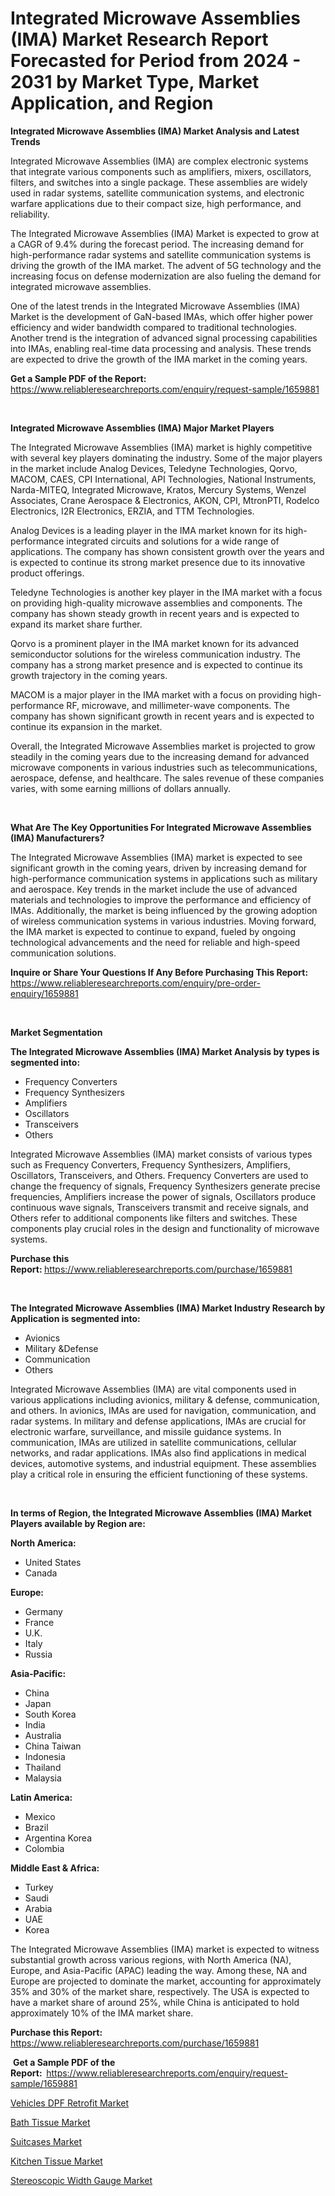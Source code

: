<p><h1>Integrated Microwave Assemblies (IMA) Market Research Report Forecasted for Period from 2024 -  2031 by Market Type, Market Application, and Region</h1></p><p><strong>Integrated Microwave Assemblies (IMA) Market Analysis and Latest Trends</strong></p>
<p><p>Integrated Microwave Assemblies (IMA) are complex electronic systems that integrate various components such as amplifiers, mixers, oscillators, filters, and switches into a single package. These assemblies are widely used in radar systems, satellite communication systems, and electronic warfare applications due to their compact size, high performance, and reliability.</p><p>The Integrated Microwave Assemblies (IMA) Market is expected to grow at a CAGR of 9.4% during the forecast period. The increasing demand for high-performance radar systems and satellite communication systems is driving the growth of the IMA market. The advent of 5G technology and the increasing focus on defense modernization are also fueling the demand for integrated microwave assemblies.</p><p>One of the latest trends in the Integrated Microwave Assemblies (IMA) Market is the development of GaN-based IMAs, which offer higher power efficiency and wider bandwidth compared to traditional technologies. Another trend is the integration of advanced signal processing capabilities into IMAs, enabling real-time data processing and analysis. These trends are expected to drive the growth of the IMA market in the coming years.</p></p>
<p><strong>Get a Sample PDF of the Report:&nbsp;</strong> <a href="https://www.reliableresearchreports.com/enquiry/request-sample/1659881">https://www.reliableresearchreports.com/enquiry/request-sample/1659881</a></p>
<p>&nbsp;</p>
<p><strong>Integrated Microwave Assemblies (IMA) Major Market Players</strong></p>
<p><p>The Integrated Microwave Assemblies (IMA) market is highly competitive with several key players dominating the industry. Some of the major players in the market include Analog Devices, Teledyne Technologies, Qorvo, MACOM, CAES, CPI International, API Technologies, National Instruments, Narda-MITEQ, Integrated Microwave, Kratos, Mercury Systems, Wenzel Associates, Crane Aerospace & Electronics, AKON, CPI, MtronPTI, Rodelco Electronics, I2R Electronics, ERZIA, and TTM Technologies.</p><p>Analog Devices is a leading player in the IMA market known for its high-performance integrated circuits and solutions for a wide range of applications. The company has shown consistent growth over the years and is expected to continue its strong market presence due to its innovative product offerings.</p><p>Teledyne Technologies is another key player in the IMA market with a focus on providing high-quality microwave assemblies and components. The company has shown steady growth in recent years and is expected to expand its market share further.</p><p>Qorvo is a prominent player in the IMA market known for its advanced semiconductor solutions for the wireless communication industry. The company has a strong market presence and is expected to continue its growth trajectory in the coming years.</p><p>MACOM is a major player in the IMA market with a focus on providing high-performance RF, microwave, and millimeter-wave components. The company has shown significant growth in recent years and is expected to continue its expansion in the market.</p><p>Overall, the Integrated Microwave Assemblies market is projected to grow steadily in the coming years due to the increasing demand for advanced microwave components in various industries such as telecommunications, aerospace, defense, and healthcare. The sales revenue of these companies varies, with some earning millions of dollars annually.</p></p>
<p>&nbsp;</p>
<p><strong>What Are The Key Opportunities For Integrated Microwave Assemblies (IMA) Manufacturers?</strong></p>
<p><p>The Integrated Microwave Assemblies (IMA) market is expected to see significant growth in the coming years, driven by increasing demand for high-performance communication systems in applications such as military and aerospace. Key trends in the market include the use of advanced materials and technologies to improve the performance and efficiency of IMAs. Additionally, the market is being influenced by the growing adoption of wireless communication systems in various industries. Moving forward, the IMA market is expected to continue to expand, fueled by ongoing technological advancements and the need for reliable and high-speed communication solutions.</p></p>
<p><strong>Inquire or Share Your Questions If Any Before Purchasing This Report:</strong> <a href="https://www.reliableresearchreports.com/enquiry/pre-order-enquiry/1659881">https://www.reliableresearchreports.com/enquiry/pre-order-enquiry/1659881</a></p>
<p>&nbsp;</p>
<p><strong>Market Segmentation</strong></p>
<p><strong>The Integrated Microwave Assemblies (IMA) Market Analysis by types is segmented into:</strong></p>
<p><ul><li>Frequency Converters</li><li>Frequency Synthesizers</li><li>Amplifiers</li><li>Oscillators</li><li>Transceivers</li><li>Others</li></ul></p>
<p><p>Integrated Microwave Assemblies (IMA) market consists of various types such as Frequency Converters, Frequency Synthesizers, Amplifiers, Oscillators, Transceivers, and Others. Frequency Converters are used to change the frequency of signals, Frequency Synthesizers generate precise frequencies, Amplifiers increase the power of signals, Oscillators produce continuous wave signals, Transceivers transmit and receive signals, and Others refer to additional components like filters and switches. These components play crucial roles in the design and functionality of microwave systems.</p></p>
<p><strong>Purchase this Report:&nbsp;</strong><a href="https://www.reliableresearchreports.com/purchase/1659881">https://www.reliableresearchreports.com/purchase/1659881</a></p>
<p>&nbsp;</p>
<p><strong>The Integrated Microwave Assemblies (IMA) Market Industry Research by Application is segmented into:</strong></p>
<p><ul><li>Avionics</li><li>Military &Defense</li><li>Communication</li><li>Others</li></ul></p>
<p><p>Integrated Microwave Assemblies (IMA) are vital components used in various applications including avionics, military & defense, communication, and others. In avionics, IMAs are used for navigation, communication, and radar systems. In military and defense applications, IMAs are crucial for electronic warfare, surveillance, and missile guidance systems. In communication, IMAs are utilized in satellite communications, cellular networks, and radar applications. IMAs also find applications in medical devices, automotive systems, and industrial equipment. These assemblies play a critical role in ensuring the efficient functioning of these systems.</p></p>
<p>&nbsp;</p>
<p><strong>In terms of Region, the Integrated Microwave Assemblies (IMA) Market Players available by Region are:</strong></p>
<p>
    <p> <strong> North America: </strong>
        <ul>
            <li>United States</li>
            <li>Canada</li>
        </ul>
        </p> 
    <p> <strong> Europe: </strong>
        <ul>
            <li>Germany</li>
            <li>France</li>
            <li>U.K.</li>
            <li>Italy</li>
            <li>Russia</li>
        </ul>
        </p> 
    <p> <strong> Asia-Pacific: </strong>
        <ul>
            <li>China</li>
            <li>Japan</li>
            <li>South Korea</li>
            <li>India</li>
            <li>Australia</li>
            <li>China Taiwan</li>
            <li>Indonesia</li>
            <li>Thailand</li>
            <li>Malaysia</li>
        </ul>
        </p> 
    <p> <strong> Latin America: </strong>
        <ul>
            <li>Mexico</li>
            <li>Brazil</li>
            <li>Argentina Korea</li>
            <li>Colombia</li>
        </ul>
        </p> 
    <p> <strong> Middle East & Africa: </strong>
        <ul>
            <li>Turkey</li>
            <li>Saudi</li>
            <li>Arabia</li>
            <li>UAE</li>
            <li>Korea</li>
        </ul>
    </p>
    </p>
<p><p>The Integrated Microwave Assemblies (IMA) market is expected to witness substantial growth across various regions, with North America (NA), Europe, and Asia-Pacific (APAC) leading the way. Among these, NA and Europe are projected to dominate the market, accounting for approximately 35% and 30% of the market share, respectively. The USA is expected to have a market share of around 25%, while China is anticipated to hold approximately 10% of the IMA market share.</p></p>
<p><strong>Purchase this Report: </strong><a href="https://www.reliableresearchreports.com/purchase/1659881">https://www.reliableresearchreports.com/purchase/1659881</a></p>
<p>&nbsp;<strong>Get a Sample PDF of the Report:&nbsp;&nbsp;</strong><a href="https://www.reliableresearchreports.com/enquiry/request-sample/1659881">https://www.reliableresearchreports.com/enquiry/request-sample/1659881</a></p>
<p><strong></strong></p>
<p><p><a href="https://forested-sushi-9b0.notion.site/Vehicles-DPF-Retrofit-Market-Analysis-Examines-its-Scope-on-Growth-Opportunities-and-Forecasted-Tre-45758bd915f9470a83c0d86792749a07">Vehicles DPF Retrofit Market</a></p><p><a href="https://view.publitas.com/reportprime-1/bath-tissue-market-size-global-industry-overview-market-segmentation-and-forecast-2024-to-2031/">Bath Tissue Market</a></p><p><a href="https://lydian-appliance-61d.notion.site/Suitcases-Market-Share-Market-New-Trends-Analysis-Report-By-Type-By-Application-By-End-use-By-R-c2fa48e0451f4f3e870f8cbc7576632a">Suitcases Market</a></p><p><a href="https://view.publitas.com/reportprime-1/kitchen-tissue-market-growth-market-trends-covid-19-impact-and-forecasts-for-period-from-2024-2031/">Kitchen Tissue Market</a></p><p><a href="https://summer-dogwood-3e9.notion.site/Stereoscopic-Width-Gauge-Market-Furnish-Information-about-Market-Size-Market-Share-Market-Dynamics-f863a58a84c244f5a3ff9cae499d9db1">Stereoscopic Width Gauge Market</a></p></p>